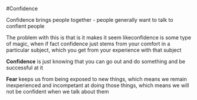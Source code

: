 #Confidence

Confidence brings people together - people generally want to talk to confient people

The problem with this is that is it makes it seem likeconfidence is some type of magic, when if fact confidence just stems from your comfort in a particular subject, which you get from your experience with that subject

**Confidence** is just knowing that you can go out and do something and be successful at it

**Fear** keeps us from being exposed to new things, which means we remain inexperienced and incompetant at doing those things, which means we will not be confident when we talk about them
